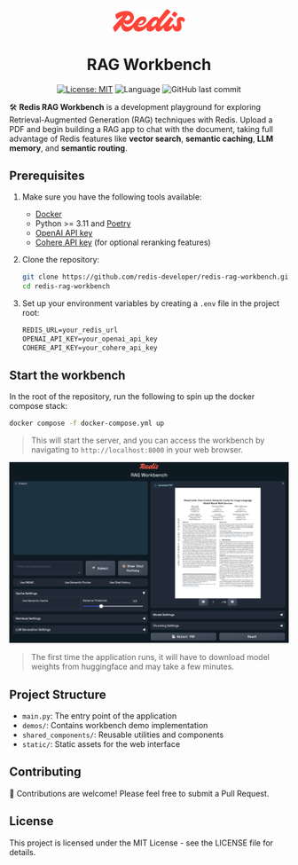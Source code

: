 <div align="center">
<div><img src="assets/redis-logo.svg" style="width: 130px"> </div>
<h1>RAG Workbench</h1>

[![License: MIT](https://img.shields.io/badge/License-MIT-yellow.svg)](https://opensource.org/licenses/MIT)
![Language](https://img.shields.io/github/languages/top/redis-developer/redis-rag-workbench)
![GitHub last commit](https://img.shields.io/github/last-commit/redis-developer/redis-rag-workbench)

</div>

🛠️ **Redis RAG Workbench** is a development playground for exploring Retrieval-Augmented Generation (RAG) techniques with Redis. Upload a PDF and begin building a RAG app to chat with the document, taking full advantage of Redis features like **vector search**, **semantic caching**, **LLM memory**, and **semantic routing**.

<div></div>


## Prerequisites

1. Make sure you have the following tools available:
   - [Docker](https://www.docker.com/products/docker-desktop/)
   - Python >= 3.11 and [Poetry](https://python-poetry.org/docs/#installation)
   - [OpenAI API key](https://platform.openai.com/)
   - [Cohere API key](https://cohere.com/) (for optional reranking features)


2. Clone the repository:
   ```bash
   git clone https://github.com/redis-developer/redis-rag-workbench.git
   cd redis-rag-workbench
   ```


3. Set up your environment variables by creating a `.env` file in the project root:
   ```env
   REDIS_URL=your_redis_url
   OPENAI_API_KEY=your_openai_api_key
   COHERE_API_KEY=your_cohere_api_key
   ```


## Start the workbench
In the root of the repository, run the following to spin up the docker compose stack:
   ```bash
   docker compose -f docker-compose.yml up
   ```

> This will start the server, and you can access the workbench by navigating to `http://localhost:8000` in your web browser.

<div><img src="assets/workbench_sample.png" style="width: 625px"> </div>

> The first time the application runs, it will have to download model weights from huggingface and may take a few minutes.


## Project Structure

- `main.py`: The entry point of the application
- `demos/`: Contains workbench demo implementation
- `shared_components/`: Reusable utilities and components
- `static/`: Static assets for the web interface

## Contributing

🤝 Contributions are welcome! Please feel free to submit a Pull Request.

## License

This project is licensed under the MIT License - see the LICENSE file for details.